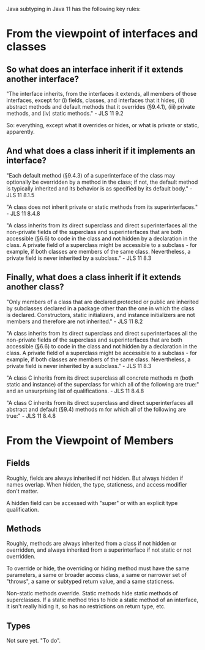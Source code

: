 Java subtyping in Java 11 has the following key rules:

# From the viewpoint of interfaces and classes
## So what does an interface inherit if it extends another interface?

"The interface inherits,
from the interfaces it extends,
all members of those interfaces,
except for (i) fields,
classes,
and interfaces that it hides,
(ii) abstract methods and default methods that it overrides (§9.4.1),
(iii) private methods, and
(iv) static methods." - JLS 11 9.2

So: everything, except what it overrides or hides,
or what is private or static, apparently.

## And what does a class inherit if it implements an interface?

"Each default method (§9.4.3) of a superinterface of the class
may optionally be overridden by a method in the class;
if not, the default method is typically inherited
and its behavior is as specified by its default body." - JLS 11 8.1.5

"A class does not inherit private or static methods from its superinterfaces." - JLS 11 8.4.8

"A class inherits from its direct superclass and direct superinterfaces all the non-private fields of the superclass and superinterfaces that are both accessible (§6.6) to code in the class and not hidden by a declaration in the class.  A private field of a superclass might be accessible to a subclass - for example, if both classes are members of the same class. Nevertheless, a private field is never inherited by a subclass." - JLS 11 8.3

## Finally, what does a class inherit if it extends another class?

"Only members of a class that are declared protected or public are inherited by subclasses declared in a package other than the one in which the class is declared.  Constructors, static initializers, and instance initializers are not members and therefore are not inherited." - JLS 11 8.2

"A class inherits from its direct superclass and direct superinterfaces all the non-private fields of the superclass and superinterfaces that are both accessible (§6.6) to code in the class and not hidden by a declaration in the class.  A private field of a superclass might be accessible to a subclass - for example, if both classes are members of the same class. Nevertheless, a private field is never inherited by a subclass." - JLS 11 8.3

"A class C inherits from its direct superclass all concrete methods m (both static and instance) of the superclass for which all of the following are true:"
and an unsurprising list of qualifications. - JLS 11 8.4.8

"A class C inherits from its direct superclass and direct superinterfaces all abstract and default (§9.4) methods m for which all of the following are true:" - JLS 11 8.4.8


# From the Viewpoint of Members

## Fields

Roughly, fields are always inherited if not hidden.  But always hidden if names overlap.  When hidden, the type, staticness, and access modifier don't matter.

A hidden field can be accessed with "super" or with an explicit type qualification.

## Methods

Roughly, methods are always inherited from a class if not hidden or overridden, and always inherited from a superinterface if not static or not overridden.

To override or hide, the overriding or hiding method must have the same parameters, a same or broader access class, a same or narrower set of "throws",
a same or subtyped return value, and a same staticness.

Non-static methods override.  Static methods hide static methods of superclasses.
If a static method tries to hide a static method of an interface, it isn't really hiding it,
so has no restrictions on return type, etc.

## Types

Not sure yet.  "To do".
